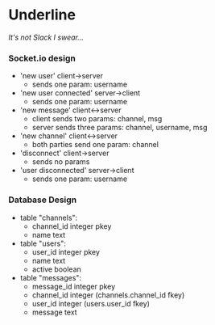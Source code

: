 # Underline
_It's not Slack I swear..._

### Socket.io design
 - 'new user' client->server
    - sends one param: username
 - 'new user connected' server->client
    - sends one param: username
 - 'new message' client<->server
    - client sends two params: channel, msg
    - server sends three params: channel, username, msg
 - 'new channel' client<->server
    - both parties send one param: channel
 - 'disconnect' client->server
    - sends no params
 - 'user disconnected' server->client
    - sends one param: username

### Database Design
 - table "channels":
     - channel_id integer pkey
     - name text
 - table "users":
     - user_id integer pkey
     - name text
     - active boolean
 - table "messages":
     - message_id integer pkey
     - channel_id integer (channels.channel_id fkey)
     - user_id integer (users.user_id fkey)
     - message text